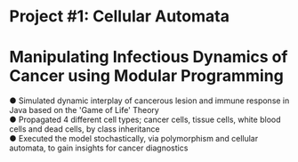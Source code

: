 # Project #1: Cellular Automata
# Manipulating Infectious Dynamics of Cancer using Modular Programming

● Simulated dynamic interplay of cancerous lesion and immune response in Java based on the 'Game of Life' Theory                 
● Propagated 4 different cell types; cancer cells, tissue cells, white blood cells and dead cells, by class inheritance           
● Executed the model stochastically, via polymorphism and cellular automata, to gain insights for cancer diagnostics       
